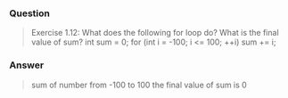 ### Question 
> Exercise 1.12: What does the following for loop do? What is the final value of sum?
   int sum = 0;
   for (int i = -100; i <= 100; ++i)
sum += i;


### Answer
> sum of number from -100 to 100
> the final value of sum is 0